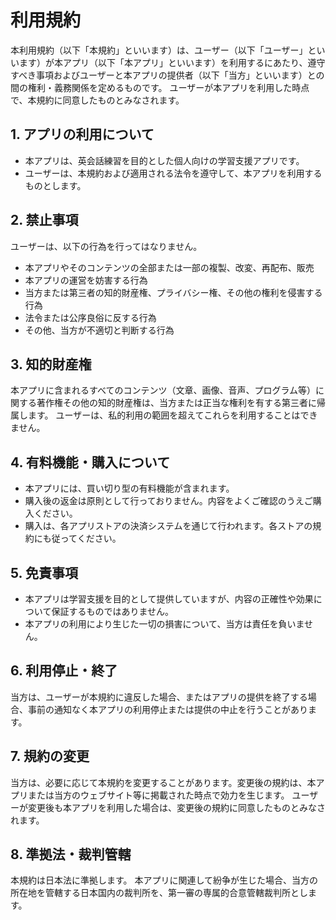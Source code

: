 # 利用規約

本利用規約（以下「本規約」といいます）は、ユーザー（以下「ユーザー」といいます）が本アプリ（以下「本アプリ」といいます）を利用するにあたり、遵守すべき事項およびユーザーと本アプリの提供者（以下「当方」といいます）との間の権利・義務関係を定めるものです。 
ユーザーが本アプリを利用した時点で、本規約に同意したものとみなされます。

## 1. アプリの利用について

- 本アプリは、英会話練習を目的とした個人向けの学習支援アプリです。  
- ユーザーは、本規約および適用される法令を遵守して、本アプリを利用するものとします。

## 2. 禁止事項

ユーザーは、以下の行為を行ってはなりません。

- 本アプリやそのコンテンツの全部または一部の複製、改変、再配布、販売  
- 本アプリの運営を妨害する行為  
- 当方または第三者の知的財産権、プライバシー権、その他の権利を侵害する行為  
- 法令または公序良俗に反する行為  
- その他、当方が不適切と判断する行為

## 3. 知的財産権

本アプリに含まれるすべてのコンテンツ（文章、画像、音声、プログラム等）に関する著作権その他の知的財産権は、当方または正当な権利を有する第三者に帰属します。 
ユーザーは、私的利用の範囲を超えてこれらを利用することはできません。

## 4. 有料機能・購入について

- 本アプリには、買い切り型の有料機能が含まれます。  
- 購入後の返金は原則として行っておりません。内容をよくご確認のうえご購入ください。  
- 購入は、各アプリストアの決済システムを通じて行われます。各ストアの規約にも従ってください。

## 5. 免責事項

- 本アプリは学習支援を目的として提供していますが、内容の正確性や効果について保証するものではありません。  
- 本アプリの利用により生じた一切の損害について、当方は責任を負いません。

## 6. 利用停止・終了

当方は、ユーザーが本規約に違反した場合、またはアプリの提供を終了する場合、事前の通知なく本アプリの利用停止または提供の中止を行うことがあります。

## 7. 規約の変更

当方は、必要に応じて本規約を変更することがあります。変更後の規約は、本アプリまたは当方のウェブサイト等に掲載された時点で効力を生じます。 
ユーザーが変更後も本アプリを利用した場合は、変更後の規約に同意したものとみなされます。

## 8. 準拠法・裁判管轄

本規約は日本法に準拠します。 
本アプリに関連して紛争が生じた場合、当方の所在地を管轄する日本国内の裁判所を、第一審の専属的合意管轄裁判所とします。
